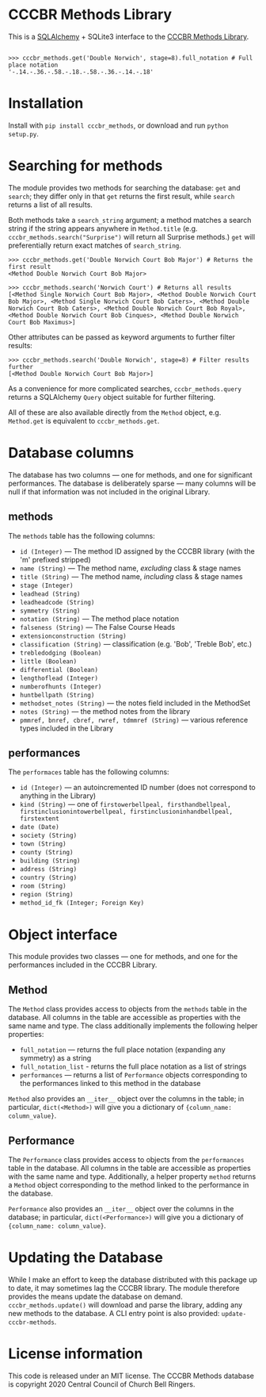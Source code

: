 # CCCBR Methods Library

This is a [SQLAlchemy](https://sqlalchemy.org) + SQLite3 interface to the [CCCBR Methods Library](https://cccbr.github.io/methods-library/index.html).

```

>>> cccbr_methods.get('Double Norwich', stage=8).full_notation # Full place notation
'-.14.-.36.-.58.-.18.-.58.-.36.-.14.-.18'

```

# Installation

Install with `pip install cccbr_methods`, or download and run `python setup.py`.

# Searching for methods

The module provides two methods for searching the database: `get` and `search`; they differ only in that `get` returns the first result, while `search` returns a list of all results.

Both methods take a `search_string` argument; a method matches a search string if the string appears anywhere in `Method.title` (e.g. `cccbr_methods.search("Surprise")` will return all Surprise methods.) `get` will preferentially return exact matches of `search_string`.

```
>>> cccbr_methods.get('Double Norwich Court Bob Major') # Returns the first result
<Method Double Norwich Court Bob Major>

>>> cccbr_methods.search('Norwich Court') # Returns all results
[<Method Single Norwich Court Bob Major>, <Method Double Norwich Court Bob Major>, <Method Single Norwich Court Bob Caters>, <Method Double Norwich Court Bob Caters>, <Method Double Norwich Court Bob Royal>, <Method Double Norwich Court Bob Cinques>, <Method Double Norwich Court Bob Maximus>]

```

Other attributes can be passed as keyword arguments to further filter results:

```
>>> cccbr_methods.search('Double Norwich', stage=8) # Filter results further
[<Method Double Norwich Court Bob Major>]

```

As a convenience for more complicated searches, `cccbr_methods.query` returns a SQLAlchemy `Query` object suitable for further filtering.

All of these are also available directly from the `Method` object, e.g. `Method.get` is equivalent to `cccbr_methods.get`.


# Database columns

The database has two columns — one for methods, and one for significant performances. The database is deliberately sparse — many columns will be null if that information was not included in the original Library.

## methods

The `methods` table has the following columns:
- `id (Integer)` — The method ID assigned by the CCCBR library (with the 'm' prefixed stripped)
- `name (String)` — The method name, _excluding_ class & stage names
- `title (String)` — The method name, _including_ class & stage names
- `stage (Integer)`
- `leadhead (String)`
- `leadheadcode (String)`
- `symmetry (String)`
- `notation (String)` — The method place notation
- `falseness (String)` — The False Course Heads
- `extensionconstruction (String)`
- `classification (String)` — classification (e.g. 'Bob', 'Treble Bob', etc.)
- `trebledodging (Boolean)`
- `little (Boolean)`
- `differential (Boolean)`
- `lengthoflead (Integer)`
- `numberofhunts (Integer)`
- `huntbellpath (String)`
- `methodset_notes (String)` — the notes field included in the MethodSet
- `notes (String)` — the method notes from the library
- `pmmref, bnref, cbref, rwref, tdmmref (String)` — various reference types included in the Library

## performances

The `performaces` table has the following columns:
- `id (Integer)` — an autoincremented ID number (does not correspond to anything in the Library)
- `kind (String)` — one of `firstowerbellpeal, firsthandbellpeal, firstinclusionintowerbellpeal, firstinclusioninhandbellpeal, firstextent`
- `date (Date)`
- `society (String)`
- `town (String)`
- `county (String)`
- `building (String)`
- `address (String)`
- `country (String)`
- `room (String)`
- `region (String)`
- `method_id_fk (Integer; Foreign Key)`

# Object interface

This module provides two classes — one for methods, and one for the performances included in the CCCBR Library.

## Method

The `Method` class provides access to objects from the `methods` table in the database. All columns in the table are accessible as properties with the same name and type. The class additionally implements the following helper properties:

- `full_notation` — returns the full place notation (expanding any symmetry) as a string
- `full_notation_list` - returns the full place notation as a list of strings
- `performances` — returns a list of `Performance` objects corresponding to the performances linked to this method in the database

`Method` also provides an `__iter__` object over the columns in the table; in particular, `dict(<Method>)` will give you a dictionary of `{column_name: column_value}`.

## Performance

The `Performance` class provides access to objects from the `performances` table in the database. All columns in the table are accessible as properties with the same name and type. Additionally, a helper property `method` returns a `Method` object corresponding to the method linked to the performance in the database.

`Performance` also provides an `__iter__` object over the columns in the database; in particular, `dict(<Performance>)` will give you a dictionary of `{column_name: column_value}`.

# Updating the Database

While I make an effort to keep the database distributed with this package up to date, it may sometimes lag the CCCBR library. The module therefore provides the means update the database on demand. `cccbr_methods.update()` will download and parse the library, adding any new methods to the database. A CLI entry point is also provided: `update-cccbr-methods`.


# License information

This code is released under an MIT license. The CCCBR Methods database is copyright 2020 Central Council of Church Bell Ringers.
